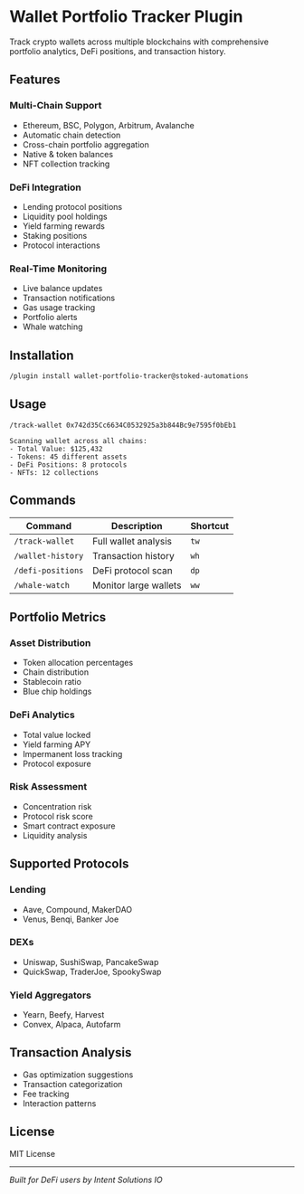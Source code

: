 # Wallet Portfolio Tracker Plugin

Track crypto wallets across multiple blockchains with comprehensive portfolio analytics, DeFi positions, and transaction history.

## Features

###  Multi-Chain Support
- Ethereum, BSC, Polygon, Arbitrum, Avalanche
- Automatic chain detection
- Cross-chain portfolio aggregation
- Native & token balances
- NFT collection tracking

###  DeFi Integration
- Lending protocol positions
- Liquidity pool holdings
- Yield farming rewards
- Staking positions
- Protocol interactions

###  Real-Time Monitoring
- Live balance updates
- Transaction notifications
- Gas usage tracking
- Portfolio alerts
- Whale watching

## Installation

```bash
/plugin install wallet-portfolio-tracker@stoked-automations
```

## Usage

```
/track-wallet 0x742d35Cc6634C0532925a3b844Bc9e7595f0bEb1

Scanning wallet across all chains:
- Total Value: $125,432
- Tokens: 45 different assets
- DeFi Positions: 8 protocols
- NFTs: 12 collections
```

## Commands

| Command | Description | Shortcut |
|---------|-------------|----------|
| `/track-wallet` | Full wallet analysis | `tw` |
| `/wallet-history` | Transaction history | `wh` |
| `/defi-positions` | DeFi protocol scan | `dp` |
| `/whale-watch` | Monitor large wallets | `ww` |

## Portfolio Metrics

### Asset Distribution
- Token allocation percentages
- Chain distribution
- Stablecoin ratio
- Blue chip holdings

### DeFi Analytics
- Total value locked
- Yield farming APY
- Impermanent loss tracking
- Protocol exposure

### Risk Assessment
- Concentration risk
- Protocol risk score
- Smart contract exposure
- Liquidity analysis

## Supported Protocols

### Lending
- Aave, Compound, MakerDAO
- Venus, Benqi, Banker Joe

### DEXs
- Uniswap, SushiSwap, PancakeSwap
- QuickSwap, TraderJoe, SpookySwap

### Yield Aggregators
- Yearn, Beefy, Harvest
- Convex, Alpaca, Autofarm

## Transaction Analysis
- Gas optimization suggestions
- Transaction categorization
- Fee tracking
- Interaction patterns

## License

MIT License

---

*Built for DeFi users by Intent Solutions IO*